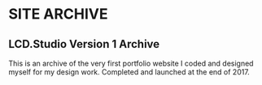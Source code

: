 # SITE ARCHIVE
## LCD.Studio Version 1 Archive
This is an archive of the very first portfolio website I coded and designed myself for my design work. Completed and launched at the end of 2017.